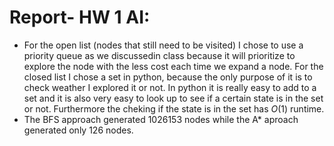 # Report- HW 1 AI:

* For the open list (nodes that still need to be visited) I chose to use a priority queue as we discussedin class because it will prioritize to explore the node with the less cost each time we expand a node. For the closed list I chose a set in python, because the only purpose of it is to check weather I explored it or not. In python it is really easy to add to a set and it is also very easy to look up to see if a certain state is in the set or not. Furthermore the cheking if the state is in the set has $O(1)$ runtime.
* The BFS approach generated 1026153 nodes while the A* aproach generated only 126 nodes.
